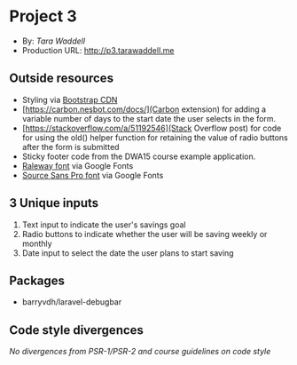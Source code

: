 # Project 3
+ By: *Tara Waddell*
+ Production URL: <http://p3.tarawaddell.me>

## Outside resources
* Styling via [Bootstrap CDN](https://www.bootstrapcdn.com)
* [https://carbon.nesbot.com/docs/](Carbon extension) for adding a variable number of days to the start date the user selects in the form.
* [https://stackoverflow.com/a/51192546](Stack Overflow post) for code for using the old() helper function for retaining the value of radio buttons after the form is submitted
* Sticky footer code from the DWA15 course example application.
* [Raleway font](https://fonts.google.com/specimen/Raleway) via Google Fonts
* [Source Sans Pro font](https://fonts.google.com/specimen/Source+Sans+Pro) via Google Fonts


## 3 Unique inputs
1. Text input to indicate the user's savings goal
2. Radio buttons to indicate whether the user will be saving weekly or monthly
3. Date input to select the date the user plans to start saving

## Packages
* barryvdh/laravel-debugbar

## Code style divergences
*No divergences from PSR-1/PSR-2 and course guidelines on code style*